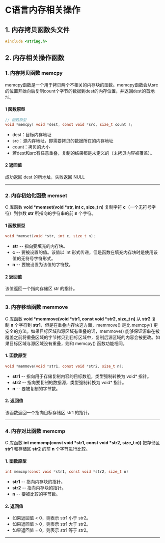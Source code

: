 # C语言内存相关操作

## 1. 内存拷贝函数头文件

```c
#include <string.h>
```

## 2. 内存相关操作函数

### 1. 内存拷贝函数 memcpy

memcpy函数是一个用于拷贝两个不相关的内存块的函数。memcpy函数会从src的位置开始向后复制count个字节的数据到dest的内存位置，并返回dest的首地址。

#### 1 函数原型

```c
// 函数原型
void *memcpy( void *dest, const void *src, size_t count );
```

*   dest：目标内存地址
*   src：源内存地址，即需要拷贝的数据所在的内存地址
*   count：拷贝的大小
*   若dest和src有任意重叠，复制的结果都是未定义的（未拷贝内容被覆盖）。

#### 2 返回值

成功返回 dest 的所地址，失败返回 NULL

---

### 2. 内存初始化函数 memset

C 库函数 **void \*memset(void \*str, int c, size_t n)** 复制字符 **c**（一个无符号字符）到参数 **str** 所指向的字符串的前 **n** 个字符。

#### 1 函数原型

```c
void *memset(void *str, int c, size_t n);
```

-   **str** -- 指向要填充的内存块。
-   **c** -- 要被设置的值。该值以 int 形式传递，但是函数在填充内存块时是使用该值的无符号字符形式。
-   **n** -- 要被设置为该值的字符数。

#### 2 返回值

该值返回一个指向存储区 str 的指针。

---

### 3. 内存移动函数 memmove

C 库函数 **void \*memmove(void \*str1, const void \*str2, size_t n)** 从 **str2** 复制 **n** 个字符到 **str1**，但是在重叠内存块这方面，memmove() 是比 memcpy() 更安全的方法。如果目标区域和源区域有重叠的话，memmove() 能够保证源串在被覆盖之前将重叠区域的字节拷贝到目标区域中，复制后源区域的内容会被更改。如果目标区域与源区域没有重叠，则和 memcpy() 函数功能相同。

#### 1. 函数原型

```c
void *memmove(void *str1, const void *str2, size_t n);
```

-   **str1** -- 指向用于存储复制内容的目标数组，类型强制转换为 void* 指针。
-   **str2** -- 指向要复制的数据源，类型强制转换为 void* 指针。
-   **n** -- 要被复制的字节数。

#### 2. 返回值

该函数返回一个指向目标存储区 str1 的指针。

---

### 4. 内存对比函数 memcmp

C 库函数 **int memcmp(const void \*str1, const void \*str2, size_t n))** 把存储区 **str1** 和存储区 **str2** 的前 **n** 个字节进行比较。

#### 1. 函数原型

```c
int memcmp(const void *str1, const void *str2, size_t n)
```

-   **str1** -- 指向内存块的指针。
-   **str2** -- 指向内存块的指针。
-   **n** -- 要被比较的字节数。

#### 2. 返回值

-   如果返回值 < 0，则表示 str1 小于 str2。
-   如果返回值 > 0，则表示 str1 大于 str2。
-   如果返回值 = 0，则表示 str1 等于 str2。

---


